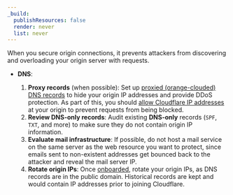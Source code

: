 ```yaml
---
_build:
  publishResources: false
  render: never
  list: never
---
```


When you secure origin connections, it prevents attackers from discovering and overloading your origin server with requests.

- **DNS**: 

    1. **Proxy records** (when possible): Set up [proxied (orange-clouded) DNS records](/dns/manage-dns-records/reference/proxied-dns-records/) to hide your origin IP addresses and provide DDoS protection. As part of this, you should [allow Cloudflare IP addresses](/fundamentals/get-started/setup/allow-cloudflare-ip-addresses/) at your origin to prevent requests from being blocked.
    2. **Review DNS-only records**: Audit existing **DNS-only** records (`SPF`, `TXT`, and more) to make sure they do not contain origin IP information.
    3. **Evaluate mail infrastructure**: If possible, do not host a mail service on the same server as the web resource you want to protect, since emails sent to non-existent addresses get bounced back to the attacker and reveal the mail server IP.
    4. **Rotate origin IPs**: Once [onboarded](dns/zone-setups/full-setup/setup/#verify-changes), rotate your origin IPs, as DNS records are in the public domain. Historical records are kept and would contain IP addresses prior to joining Cloudflare.